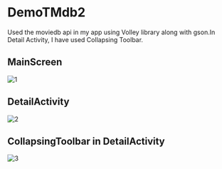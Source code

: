 # DemoTMdb2
Used the moviedb api in my app using Volley library along with gson.In Detail Activity, I have used Collapsing Toolbar.

## MainScreen

![1](https://user-images.githubusercontent.com/25812257/41559870-424d49d4-72fa-11e8-8d80-86d5ba0447ee.PNG)

## DetailActivity

![2](https://user-images.githubusercontent.com/25812257/41559867-41c8b764-72fa-11e8-9dca-0ba9687b16c2.PNG)

## CollapsingToolbar in DetailActivity

![3](https://user-images.githubusercontent.com/25812257/41559869-420c4ef2-72fa-11e8-9477-0599c7a6944c.PNG)
